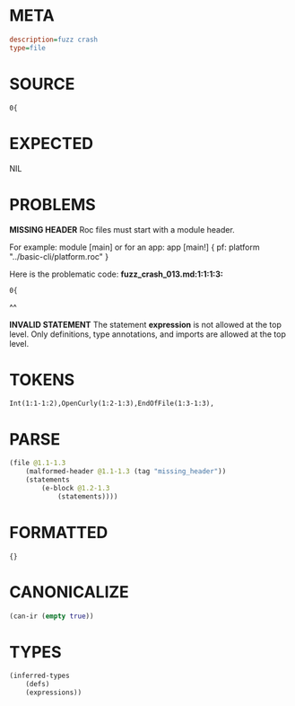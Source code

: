 # META
~~~ini
description=fuzz crash
type=file
~~~
# SOURCE
~~~roc
0{
~~~
# EXPECTED
NIL
# PROBLEMS
**MISSING HEADER**
Roc files must start with a module header.

For example:
        module [main]
or for an app:
        app [main!] { pf: platform "../basic-cli/platform.roc" }

Here is the problematic code:
**fuzz_crash_013.md:1:1:1:3:**
```roc
0{
```
^^


**INVALID STATEMENT**
The statement **expression** is not allowed at the top level.
Only definitions, type annotations, and imports are allowed at the top level.

# TOKENS
~~~zig
Int(1:1-1:2),OpenCurly(1:2-1:3),EndOfFile(1:3-1:3),
~~~
# PARSE
~~~clojure
(file @1.1-1.3
	(malformed-header @1.1-1.3 (tag "missing_header"))
	(statements
		(e-block @1.2-1.3
			(statements))))
~~~
# FORMATTED
~~~roc
{}
~~~
# CANONICALIZE
~~~clojure
(can-ir (empty true))
~~~
# TYPES
~~~clojure
(inferred-types
	(defs)
	(expressions))
~~~
